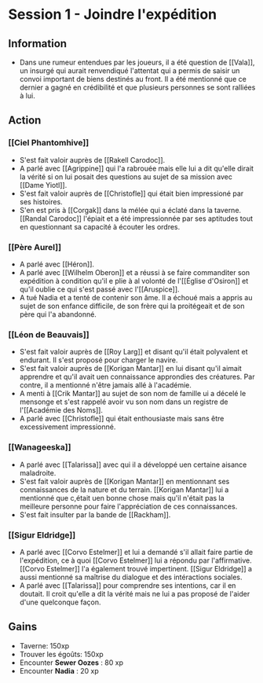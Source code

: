 
# Session 1 - Joindre l'expédition
## Information
- Dans une rumeur entendues par les joueurs, il a été question de [[Vala]], un insurgé qui aurait renvendiqué l'attentat qui a permis de saisir un convoi important de biens destinés au front. Il a été mentionné que ce dernier a gagné en crédibilité et que plusieurs personnes se sont ralliées à lui.

## Action
### [[Ciel Phantomhive]]
- S'est fait valoir auprès de [[Rakell Carodoc]].
- A parlé avec [[Agrippine]] qui l'a rabrouée mais elle lui a dit qu'elle dirait la vérité si on lui posait des questions au sujet de sa mission avec [[Dame Yiotl]].
- S'est fait valoir auprès de [[Christofle]] qui était bien impressioné par ses histoires. 
- S'en est pris à [[Corgak]] dans la mélée qui a éclaté dans la taverne. [[Randal Carodoc]] l'épiait et a été impressionnée par ses aptitudes tout en questionnant sa capacité à écouter les ordres.

### [[Père Aurel]]
- A parlé avec [[Héron]].
- A parlé avec [[Wilhelm Oberon]] et a réussi à se faire commanditer son expédition à condition qu'il e plie à al volonté de l'[[Église d'Osiron]] et qu'il oublie ce qui s'est passé avec l'[[Aruspice]].
- A tué Nadia et a tenté de contenir son âme. Il a échoué mais a appris au sujet de son enfance difficile, de son frère qui la proitégeait et de son père qui l'a abandonné.

### [[Léon de Beauvais]]
- S'est fait valoir auprès de [[Roy Larg]] et disant qu'il était polyvalent et endurant. Il s'est proposé pour charger le navire.
- S'est fait valoir auprès de [[Korigan Mantar]] en lui disant qu'il aimait apprendre et qu'il avait uen connaissance approndies des créatures. Par contre, il a mentionné n'être jamais allé à l'académie.
- A menti à [[Crik Mantar]] au sujet de son nom de famille ui a décelé le mensonge et s'est rappelé avoir vu son nom dans un registre de l'[[Académie des Noms]].
- A parlé avec [[Christofle]] qui était enthousiaste mais sans être excessivement impressionné.

### [[Wanageeska]]
- A parlé avec [[Talarissa]] avec qui il a développé uen certaine aisance maladroite.
- S'est fait valoir auprès de [[Korigan Mantar]] en mentionnant ses connaissances de la nature et du terrain. [[Korigan Mantar]] lui a mentionné que c,était uen bonne chose mais qu'il n'était pas la meilleure personne pour faire l'appréciation de ces connaissances.
- S'est fait insulter par la bande de [[Rackham]].

### [[Sigur Eldridge]]
- A parlé avec [[Corvo Estelmer]] et lui a demandé s'il allait faire partie de l'expédition, ce à quoi [[Corvo Estelmer]] lui a répondu par l'affirmative. [[Corvo Estelmer]] l'a également trouvé impertinent. [[Sigur Eldridge]] a aussi mentionné sa maîtrise du dialogue et des intéractions sociales.
- A parlé avec [[Talarissa]] pour comprendre ses intentions, car il en doutait. Il croit qu'elle a dit la vérité mais ne lui a pas proposé de l'aider d'une quelconque façon.

## Gains
- Taverne: 150xp
- Trouver les égoûts: 150xp
- Encounter **Sewer Oozes** : 80 xp
- Encounter **Nadia** : 20 xp